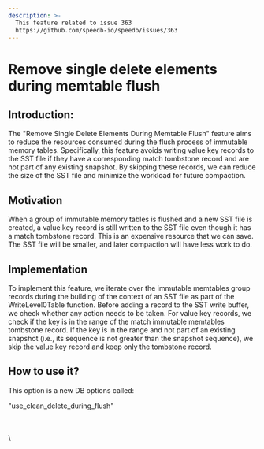 ```yaml
---
description: >-
  This feature related to issue 363
  https://github.com/speedb-io/speedb/issues/363
---
```


# Remove single delete elements during memtable flush

## Introduction:

The "Remove Single Delete Elements During Memtable Flush" feature aims to reduce the resources consumed during the flush process of immutable memory tables. Specifically, this feature avoids writing value key records to the SST file if they have a corresponding match tombstone record and are not part of any existing snapshot. By skipping these records, we can reduce the size of the SST file and minimize the workload for future compaction.



## Motivation&#x20;

When a group of immutable memory tables is flushed and a new SST file is created, a value key record is still written to the SST file even though it has a match tombstone record. This is an expensive resource that we can save. The SST file will be smaller, and later compaction will have less work to do.

## Implementation&#x20;

To implement this feature, we iterate over the immutable memtables group records during the building of the context of an SST file as part of the WriteLevel0Table function. Before adding a record to the SST write buffer, we check whether any action needs to be taken. For value key records, we check if the key is in the range of the match immutable memtables tombstone record. If the key is in the range and not part of an existing snapshot (i.e., its sequence is not greater than the snapshot sequence), we skip the value key record and keep only the tombstone record.



## How to use it?

This option is a new DB options called:

"use\_clean\_delete\_during\_flush"

\
\
\
